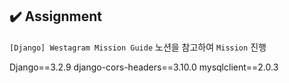 ## ✔️ Assignment
`[Django] Westagram Mission Guide` 노션을 참고하여 `Mission` 진행

Django==3.2.9
django-cors-headers==3.10.0
mysqlclient==2.0.3